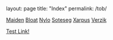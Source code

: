 
layout: page
title: "Index"
permalink: /tob/


[Maiden](Maiden.md)
[Bloat](Bloat.md)
[Nylo](Nylo.md)
[Soteseg](Soteseg.md)
[Xarpus](./Xarpus.md)
[Verzik](/tob/Verzik.md)


[Test Link!](Maiden.md)

